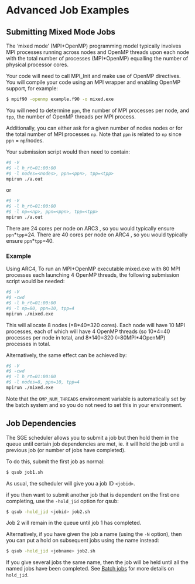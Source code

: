 # Advanced Job Examples

## Submitting Mixed Mode Jobs
The ‘mixed mode’ (MPI+OpenMP) programming model typically involves MPI processes running across nodes and OpenMP threads upon each node with the total number of processes (MPI*OpenMP) equalling the number of physical processor cores.

Your code will need to call MPI_Init and make use of OpenMP directives. You will compile your code using an MPI wrapper and enabling OpenMP support, for example:

```bash
$ mpif90 -openmp example.f90 -o mixed.exe
```

You will need to determine `ppn`, the number of MPI processes per node, and `tpp`, the number of OpenMP threads per MPI process.

Additionally, you can either ask for a given number of nodes nodes or for the total number of MPI processes `np`. Note that `ppn` is related to `np` since `ppn` = `np`/nodes.

Your submission script would then need to contain:

```bash
#$ -V
#$ -l h_rt=01:00:00
#$ -l nodes=<nodes>, ppn=<ppn>, tpp=<tpp>
mpirun ./a.out
```
or

```bash
#$ -V
#$ -l h_rt=01:00:00
#$ -l np=<np>, ppn=<ppn>, tpp=<tpp>
mpirun ./a.out
```
There are 24 cores per node on ARC3 , so you would typically ensure `ppn`\*`tpp`=24.
There are 40 cores per node on ARC4 , so you would typically ensure `ppn`\*`tpp`=40.

### Example
Using ARC4, To run an MPI+OpenMP executable mixed.exe with 80 MPI processes each launching 4 OpenMP threads, the following submission script would be needed:
```bash
#$ -V
#$ -cwd
#$ -l h_rt=01:00:00
#$ -l np=80, ppn=10, tpp=4
mpirun ./mixed.exe
```
This will allocate 8 nodes (=8*40=320 cores).
Each node will have 10 MPI processes, each of which will have 4 OpenMP threads (so 10\*4=40 processes per node in total, and 8\*140=320 (=80MPI\*4OpenMP) processes in total.

Alternatively, the same effect can be achieved by:
```bash
#$ -V
#$ -cwd
#$ -l h_rt=01:00:00
#$ -l nodes=8, ppn=10, tpp=4
mpirun ./mixed.exe
```
Note that the `OMP_NUM_THREADS` environment variable is automatically set by the batch system and so you do not need to set this in your environment.

## Job Dependencies
The SGE scheduler allows you to submit a job but then hold them in the queue until certain job dependencies are met, ie. it will hold the job until a previous job (or number of jobs have completed).

To do this, submit the first job as normal:

```bash
$ qsub job1.sh
```

As usual, the scheduler will give you a job ID `<jobid>`.

if you then want to submit another job that is dependent on the first one completing, use the `-hold_jid` option for qsub:

```bash
$ qsub -hold_jid <jobid> job2.sh
```

Job 2 will remain in the queue until job 1 has completed.

Alternatively, if you have given the job a name (using the `-N` option), then you can put a hold on subsequent jobs using the name instead:

```bash
$ qsub -hold_jid <jobname> job2.sh
```

If you give several jobs the same name, then the job will be held until all the named jobs have been completed.
See [Batch jobs](./batchjob.html#list-of-sge-options) for more details on `hold_jid`.
